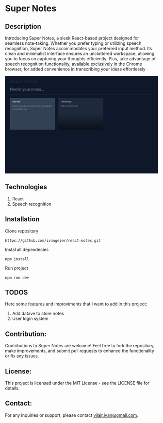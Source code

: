 # Super Notes

## Description

Introducing Super Notes, a sleek React-based project designed for seamless note-taking. Whether you prefer typing or utilizing speech recognition, Super Notes accommodates your preferred input method. Its clean and minimalist interface ensures an uncluttered workspace, allowing you to focus on capturing your thoughts efficiently. Plus, take advantage of speech recognition functionality, available exclusively in the Chrome browser, for added convenience in transcribing your ideas effortlessly

![](./public/Preview.png)

## Technologies

1. React
2. Speech recognition

## Installation

Clone repository

```
https://github.com/ivangeier/react-notes.git
```

Instal all dependecies

```
npm install
```

Run project

```
npm run dev
```

## TODOS

Here some features and improviments that I want to add in this project:

1. Add datave to store notes
2. User login system

## Contribution:

Contributions to Super Notes are welcome! Feel free to fork the repository, make improvements, and submit pull requests to enhance the functionality or fix any issues.

## License:

This project is licensed under the MIT License - see the LICENSE file for details.

## Contact:

For any inquiries or support, please contact vilajr.ivan@gmail.com.
